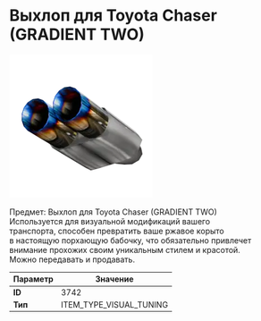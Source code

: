 # Выхлоп для Toyota Chaser (GRADIENT TWO)

![Item Image](../img/3742.webp?raw=true)

Предмет: Выхлоп для Toyota Chaser (GRADIENT TWO)<br>Используется для визуальной модификаций вашего<br>транспорта, способен превратить ваше ржавое корыто<br>в настоящую порхающую бабочку, что обязательно привлечет<br>внимание прохожих своим уникальным стилем и красотой.<br>Можно передавать и продавать.


| Параметр | Значение |
|----------|----------|
| **ID** | 3742 |
| **Тип** | ITEM_TYPE_VISUAL_TUNING |

